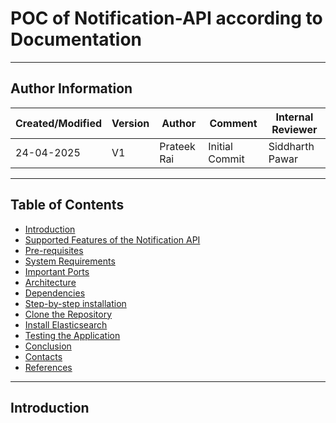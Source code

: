# POC of Notification-API according to Documentation
---

## Author Information

| Created/Modified | Version | Author               | Comment         | Internal Reviewer      |
|-------------------|---------|----------------------|-----------------|------------------|
| 24-04-2025        | V1      | Prateek Rai | Initial Commit  | Siddharth Pawar  |

---

## Table of Contents
- [Introduction](#introduction)
- [Supported Features of the Notification API](#supported-features-of-the-notification-api)
- [Pre-requisites](#pre-requisites)
- [System Requirements](#system-requirements)
- [Important Ports](#important-ports)
- [Architecture](#architecture)
- [Dependencies](dependencies)
- [Step-by-step installation](#step-by-step-installation)
- [Clone the Repository](#clone-the-repository)
- [Install Elasticsearch](#install-elasticsearch)
- [Testing the Application](#testing-the-application )
- [Conclusion](#conclusion)
- [Contacts](#contacts)
- [References](#references)

---
## Introduction

